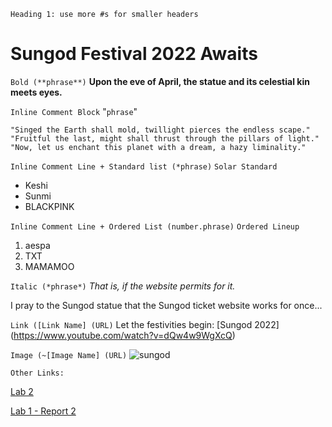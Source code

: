 `Heading 1: use more #s for smaller headers`
# Sungod Festival 2022 Awaits

`Bold (**phrase**)`
**Upon the eve of April, the statue and its celestial kin meets eyes.**

`Inline Comment Block` "`phrase`"
```
"Singed the Earth shall mold, twillight pierces the endless scape."
"Fruitful the last, might shall thrust through the pillars of light."
"Now, let us enchant this planet with a dream, a hazy liminality."
```
`Inline Comment Line + Standard list (*phrase)`
`Solar Standard`
* Keshi
* Sunmi
* BLACKPINK

`Inline Comment Line + Ordered List (number.phrase)`
`Ordered Lineup`
1. aespa
2. TXT
3. MAMAMOO

`Italic (*phrase*)`
*That is, if the website permits for it.*

I pray to the Sungod statue that the Sungod ticket website works for once...

`Link ([Link Name] (URL)`
Let the festivities begin:
[Sungod 2022] (https://www.youtube.com/watch?v=dQw4w9WgXcQ)

`Image (~[Image Name] (URL)`
![sungod](https://user-images.githubusercontent.com/73847942/162285215-427ea37c-2025-48e5-ae7f-44e741888e17.jpeg)


`Other Links:`

[Lab 2](https://ddavevo.github.io/cse15l-lab-reports/lab-report-1-week-2.html)

[Lab 1 - Report 2](https://ddavevo.github.io/cse15l-lab-reports/lab1report-week2/labreport.html)
